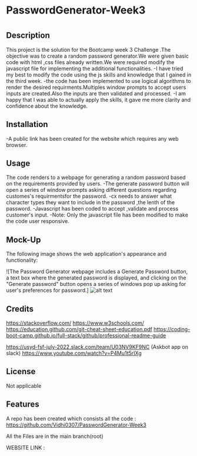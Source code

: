 # PasswordGenerator-Week3

# <Week1 Challenge Assignement Solution  >

## Description

This project is the solution for the Bootcamp week 3 Challenge .The objective was to create a random password generator.We were given basic code with html ,css files already written.We were required modify the javascript file for implementing the additional functionalities.
-I have tried my best to modify the code using the js skills and knowledge that I gained in the third week.
-the  code has been implemented to use  logical algorithms to render the desired requirments.Multiples window prompts to accept users inputs are created.Also the inputs are then validated and processed.
-I am happy that I was able to actually apply the skills, it gave me more clarity and confidence about the knowledge.



## Installation

-A public link has been created for the website which requires any web browser.


## Usage

The code renders to a webpage for generating a random password based on the requirements provided by users.
-The generate password button will open a series of window prompts asking different questions regarding customes's requirmentsfor the password.
-cx needs to answer what character types they want to include in the password ,the lenth of the password.
-Javascript has been coded to accept ,validate and process customer's input.
-Note: Only the javascript file  has been modified to make the code user responsive.



## Mock-Up

The following image shows the web application's appearance and functionality:

![The Password Generator webpage includes a Generate Password button, a text box where the generated password is displayed, and clicking on the "Generate password" button opens a series of windows pop up asking for user's preferences for password.] ![alt text](../PasswordGenerator-Week3/03-javascript-homework-demo.png03-javascript-homework-demo.png)


## Credits

https://stackoverflow.com/
https://www.w3schools.com/
https://education.github.com/git-cheat-sheet-education.pdf
https://coding-boot-camp.github.io/full-stack/github/professional-readme-guide

https://usyd-fsf-july-2022.slack.com/team/U03NV9KF9NC (Askbot app on slack)
https://www.youtube.com/watch?v=P4Mu1t5rIXg



## License

Not applicable

## Features

A repo has been created which consists all the code :
https://github.com/Vidhi0307/PasswordGenerator-Week3

All the Files are in the main branch(root)

WEBSITE LINK : 
